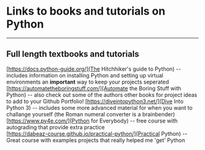 # Links to books and tutorials on Python

---

## Full length textbooks and tutorials

[https://docs.python-guide.org/](The Hitchhiker's guide to Python) -- includes information on installing Python and setting up virtual environments an **important** way to keep your projects seperated  
[https://automatetheboringstuff.com/](Automate the Boring Stuff with Python) -- also check out some of the authors other books for project ideas to add to your Github Portfolio! 
[https://diveintopython3.net/](Dive Into Python 3) -- includes some more advanced material for when you want to challange yourself (the Roman numeral converter is a brainbender)  
[https://www.py4e.com/](Python for Everybody) -- free course with autograding that provide extra practice  
[https://dabeaz-course.github.io/practical-python/](Practical Python) -- Great course with examples projects that really helped me 'get' Python  
